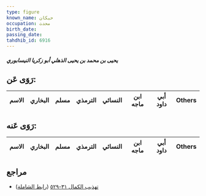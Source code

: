 ```yaml
---
type: figure
known_name: حيكان
occupation: محدث
birth_date:
passing_date:
tahdhib_id: 6916
---
```

##### يحيى بن محمد بن يحيى الذهلي أبو زكريا النيسابوري

## رَوَى عَن:
| الاسم | البخاري | مسلم | الترمذي | النسائي | ابن ماجه | أبي داود | Others |
| ----- | ------- | ---- | ------- | ------- | -------- | -------- | ------ |
## رَوَى عَنه:
| الاسم | البخاري | مسلم | الترمذي | النسائي | ابن ماجه | أبي داود | Others |
| ----- | ------- | ---- | ------- | ------- | -------- | -------- | ------ |
## مراجع
- [تهذيب الكمال ٣١-٥٢٩](obsidian://open?vault=Tahdhib-al-Kamal&file=Figures/٦٩١٦-يحيى%20بن%20محمد%20بن%20يحيى%20الذهلي%20أبو%20زكريا%20النيسابوري) ([رابط الشاملة](https://shamela.ws/book/3722/17077))